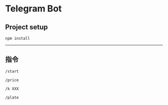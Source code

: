 # Telegram Bot


## Project setup
```
npm install
```
___
## 指令
```
/start
```
```
/price
```
```
/k XXX
```
```
/plate
```

